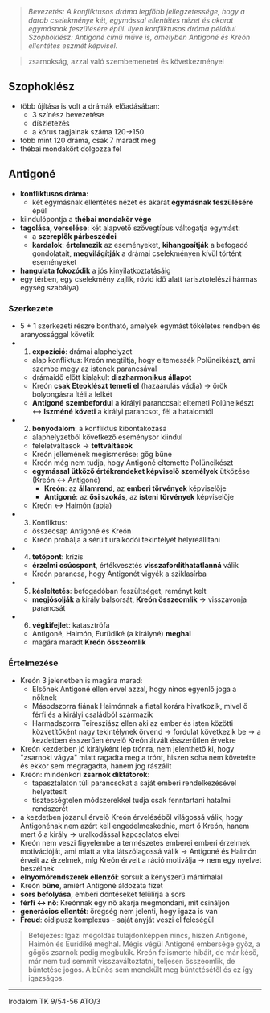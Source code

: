 > *Bevezetés:*
> *A konfliktusos dráma legfőbb jellegzetessége, hogy a darab cselekménye két, egymással ellentétes nézet és akarat egymásnak feszülésére épül. Ilyen konfliktusos dráma például Szophoklész: Antigoné című műve is, amelyben Antigoné és Kreón ellentétes eszmét képvisel.*


> zsarnokság, azzal való szembemenetel és következményei
## Szophoklész
- több újítása is volt a drámák előadásában:
	- 3 színész bevezetése
	- díszletezés
	- a kórus tagjainak száma 120->150
- több mint 120 dráma, csak 7 maradt meg
- thébai mondakört dolgozza fel
## Antigoné
- **konfliktusos dráma:**
	- két egymásnak ellentétes nézet és akarat **egymásnak feszülésére** épül
- kiindulópontja a **thébai mondakör vége**
- **tagolása, verselése**: két alapvető szövegtípus váltogatja egymást:
	- a **szereplők párbeszédei**
	- **kardalok**: **értelmezik** az eseményeket, **kihangosítják** a befogadó gondolatait, **megvilágítják** a drámai cselekményen kívül történt eseményeket
- **hangulata fokozódik** a jós kinyilatkoztatásáig
- egy térben, egy cselekmény zajlik, rövid idő alatt (arisztotelészi hármas egység szabálya)
### Szerkezete
- 5 + 1 szerkezeti részre bontható, amelyek egymást tökéletes rendben és aranyossággal követik
- 1. **expozíció**: drámai alaphelyzet
	- alap konfliktus: Kreón megtiltja, hogy eltemessék Polüneikészt, ami szembe megy az istenek parancsával
	- drámaidő előtt kialakult **diszharmonikus állapot**
	- Kreón **csak Eteoklészt temeti el** (hazaárulás vádja) -> örök bolyongásra ítéli a lelkét
	- **Antigoné** **szembefordul** a királyi paranccsal: eltemeti Polüneikészt <-> **Iszméné** **követi** a királyi parancsot, fél a hatalomtól
- 2. **bonyodalom**: a konfliktus kibontakozása
	- alaphelyzetből következő eseménysor kiindul
	- feleletváltások -> **tettváltások**
	- Kreón jellemének megismerése: gőg bűne
	- Kreón még nem tudja, hogy Antigoné eltemette Polüneikészt
	- **egymással ütköző értékrendeket képviselő személyek** ütközése (Kreón <-> Antigoné)
		- **Kreón**: az **államrend**, az **emberi törvények** képviselője
		- **Antigoné**: az **ősi szokás**, az **isteni törvények** képviselője
	- Kreón <-> Haimón (apja)
- 3. Konfliktus:
	- összecsap Antigoné és Kreón
	- Kreón próbálja a sérült uralkodói tekintélyét helyreállítani
- 4. **tetőpont**: krízis
	- **érzelmi csúcspont**, értékvesztés **visszafordíthatatlanná** válik
	- Kreón parancsa, hogy Antigonét vigyék a sziklasírba
- 5. **késleltetés**: befogadóban feszültséget, reményt kelt
	- **megjósolják** a király balsorsát, **Kreón összeomlik** -> visszavonja parancsát
- 6. **végkifejlet**: katasztrófa
	- Antigoné, Haimón, Eurüdiké (a királyné) **meghal**
	- magára maradt **Kreón összeomlik**
### Értelmezése
- Kreón 3 jelenetben is magára marad:
	- Elsőnek Antigoné ellen érvel azzal, hogy nincs egyenlő joga a nőknek
	- Másodszorra fiának Haimónnak a fiatal korára hivatkozik, mivel ő férfi és a királyi családból származik
	- Harmadszorra Teiresziász ellen aki az ember és isten közötti közvetítőként nagy tekintélynek örvend -> fordulat következik be -> a kezdetben ésszerűen érvelő Kreón átvált ésszerűtlen érvekre
- Kreón  kezdetben jó királyként lép trónra, nem jelenthető ki, hogy "zsarnoki vágya" miatt ragadta meg a trónt, hiszen soha nem követelte és ekkor sem megragadta, hanem jog rászállt
- Kreón: mindenkori **zsarnok diktátorok**:
	- tapasztalaton túli parancsokat a saját emberi rendelkezésével helyettesít
	- tisztességtelen módszerekkel tudja csak fenntartani hatalmi rendszerét
- a kezdetben józanul érvelő Kreón érveléséből világossá válik, hogy Antigonénak nem azért kell engedelmeskednie, mert ő Kreón, hanem mert ő a király -> uralkodással kapcsolatos elvei
- Kreón nem veszi figyelembe a természetes emberei emberi érzelmek motivációját, ami miatt a vita látszólagossá válik -> Antigoné és Haimón érveit az érzelmek, míg Kreón érveit a ráció motiválja -> nem egy nyelvet beszélnek
- **elnyomórendszerek ellenzői**: sorsuk a kényszerű mártírhalál
- Kreón **bűne**, amiért Antigoné áldozata fizet
- **sors befolyása**, emberi döntéseket felülírja a sors
- **férfi <-> nő**: Kreónnak egy nő akarja megmondani, mit csináljon
- **generácios ellentét**: öregség nem jelenti, hogy igaza is van
- **Freud**: oidipusz komplexus - saját anyját veszi el feleségül
>Befejezés:
>Igazi megoldás tulajdonképpen nincs, hiszen Antigoné, Haimón és Euridiké meghal. Mégis végül Antigoné embersége győz, a gőgös zsarnok pedig megbukik. Kreón felismerte hibáit, de már késő, már nem tud semmit visszaváltoztatni, teljesen összeomlik, de büntetése jogos. A bűnös sem menekült meg büntetésétől és ez így igazságos.


---
Irodalom TK 9/54-56
ATO/3